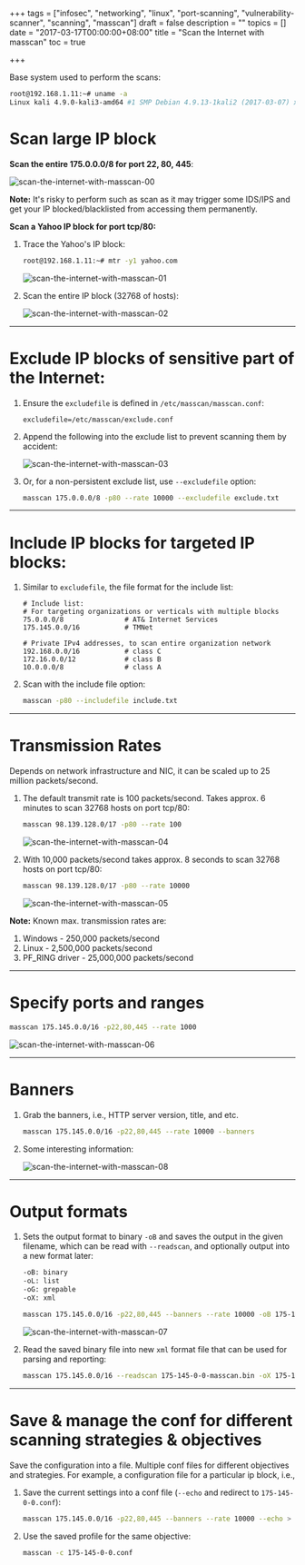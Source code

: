 +++
tags = ["infosec", "networking", "linux", "port-scanning", "vulnerability-scanner", "scanning", "masscan"]
draft = false
description = ""
topics = []
date = "2017-03-17T00:00:00+08:00"
title = "Scan the Internet with masscan"
toc = true

+++

Base system used to perform the scans:
```bash
root@192.168.1.11:~# uname -a
Linux kali 4.9.0-kali3-amd64 #1 SMP Debian 4.9.13-1kali2 (2017-03-07) x86_64 GNU/Linux
```


# Scan large IP block

**Scan the entire 175.0.0.0/8 for port 22, 80, 445**:

![scan-the-internet-with-masscan-00](/img/scan-the-internet-with-masscan-00.png)

**Note:** It's risky to perform such as scan as it may trigger some IDS/IPS and get your IP blocked/blacklisted from accessing them permanently.


**Scan a Yahoo IP block for port tcp/80:**

1. Trace the Yahoo's IP block:

    ```bash
    root@192.168.1.11:~# mtr -y1 yahoo.com
    ```

    ![scan-the-internet-with-masscan-01](/img/scan-the-internet-with-masscan-01.png)

2. Scan the entire IP block (32768 of hosts):

    ![scan-the-internet-with-masscan-02](/img/scan-the-internet-with-masscan-02.png)


---
# Exclude IP blocks of sensitive part of the Internet:

1. Ensure the `excludefile` is defined in `/etc/masscan/masscan.conf`:

    ```
    excludefile=/etc/masscan/exclude.conf
    ```

2. Append the following into the exclude list to prevent scanning them by accident:

    ![scan-the-internet-with-masscan-03](/img/scan-the-internet-with-masscan-03.png)

3. Or, for a non-persistent exclude list, use `--excludefile` option: 

    ```bash
    masscan 175.0.0.0/8 -p80 --rate 10000 --excludefile exclude.txt
    ```


---
# Include IP blocks for targeted IP blocks:

1. Similar to `excludefile`, the file format for the include list:

    ```
    # Include list:
    # For targeting organizations or verticals with multiple blocks
    75.0.0.0/8               # AT& Internet Services
    175.145.0.0/16           # TMNet
    
    # Private IPv4 addresses, to scan entire organization network
    192.168.0.0/16           # class C
    172.16.0.0/12            # class B
    10.0.0.0/8               # class A
    ```

2. Scan with the include file option:

    ```bash
    masscan -p80 --includefile include.txt
    ```



---
# Transmission Rates

Depends on network infrastructure and NIC, it can be scaled up to 25 million packets/second.

1. The default transmit rate is 100 packets/second. Takes approx. 6 minutes to scan 32768 hosts on port tcp/80:

    ```bash
    masscan 98.139.128.0/17 -p80 --rate 100
    ```

    ![scan-the-internet-with-masscan-04](/img/scan-the-internet-with-masscan-04.png)



2. With 10,000 packets/second takes approx. 8 seconds to scan 32768 hosts on port tcp/80:

    ```bash
    masscan 98.139.128.0/17 -p80 --rate 10000
    ```

    ![scan-the-internet-with-masscan-05](/img/scan-the-internet-with-masscan-05.png)


**Note:** Known max. transmission rates are:

1. Windows - 250,000 packets/second
2. Linux - 2,500,000 packets/second
3. PF\_RING driver - 25,000,000 packets/second



---
# Specify ports and ranges

```bash
masscan 175.145.0.0/16 -p22,80,445 --rate 1000
```

![scan-the-internet-with-masscan-06](/img/scan-the-internet-with-masscan-06.png)



---
# Banners

1. Grab the banners, i.e., HTTP server version, title, and etc.

    ```bash
    masscan 175.145.0.0/16 -p22,80,445 --rate 10000 --banners
    ```

2. Some interesting information:

    ![scan-the-internet-with-masscan-08](/img/scan-the-internet-with-masscan-08.png)


---
# Output formats

1. Sets the output format to binary `-oB` and saves the output in the given filename, which can be read with `--readscan`, and optionally output into a new format later:

    ```bash
    -oB: binary
    -oL: list
    -oG: grepable
    -oX: xml

    masscan 175.145.0.0/16 -p22,80,445 --banners --rate 10000 -oB 175-145-0-0-masscan.bin
    ```

    ![scan-the-internet-with-masscan-07](/img/scan-the-internet-with-masscan-07.png)


2. Read the saved binary file into new `xml` format file that can be used for parsing and reporting:

    ```bash
    masscan 175.145.0.0/16 --readscan 175-145-0-0-masscan.bin -oX 175-145-0-0-masscan.xml
    ```

---
# Save &amp; manage the conf for different scanning strategies &amp; objectives

Save the configuration into a file. Multiple conf files for different objectives and strategies. For example, a configuration file for a particular ip block, i.e.,

1. Save the current settings into a conf file (`--echo` and redirect to `175-145-0-0.conf`):

    ```bash
    masscan 175.145.0.0/16 -p22,80,445 --banners --rate 10000 --echo > 175-145-0-0.conf
    ```

2. Use the saved profile for the same objective:

    ```bash
    masscan -c 175-145-0-0.conf
    ```
